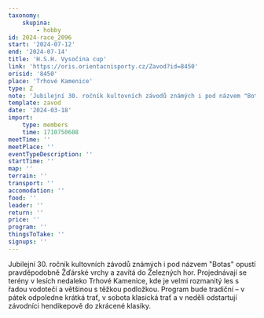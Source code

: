 ```yaml
---
taxonomy:
    skupina:
        - hobby
id: 2024-race_2096
start: '2024-07-12'
end: '2024-07-14'
title: 'H.S.H. Vysočina cup'
link: 'https://oris.orientacnisporty.cz/Zavod?id=8450'
orisid: '8450'
place: 'Trhové Kamenice'
type: Z
note: 'Jubilejní 30. ročník kultovních závodů známých i pod názvem "Botas" opustí pravděpodobně Žďárské vrchy a zavítá do Železných hor. Projednávají se terény v lesích nedaleko Trhové Kamenice, kde je velmi rozmanitý les s řadou vodotečí a většinou s těžkou podložkou. Program bude tradiční – v pátek odpoledne krátká trať, v sobota klasická trať a v neděli odstartují závodníci hendikepově do zkrácené klasiky.'
template: zavod
date: '2024-03-18'
import:
    type: members
    time: 1710750608
meetTime: ''
meetPlace: ''
eventTypeDescription: ''
startTime: ''
map: ''
terrain: ''
transport: ''
accomodation: ''
food: ''
leader: ''
return: ''
price: ''
program: ''
thingsToTake: ''
signups: ''
---
```


Jubilejní 30. ročník kultovních závodů známých i pod názvem "Botas" opustí pravděpodobně Žďárské vrchy a zavítá do Železných hor. Projednávají se terény v lesích nedaleko Trhové Kamenice, kde je velmi rozmanitý les s řadou vodotečí a většinou s těžkou podložkou. Program bude tradiční – v pátek odpoledne krátká trať, v sobota klasická trať a v neděli odstartují závodníci hendikepově do zkrácené klasiky.
